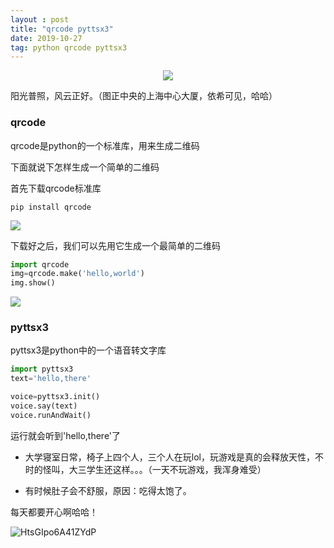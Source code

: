 ```yaml
---
layout : post
title: "qrcode pyttsx3"
date: 2019-10-27
tag: python qrcode pyttsx3
---
```


<p align="center">
    <img src='http://www.bigbai.fun/img/IMG_20191015_155137.jpg' style="max-width:100%;"></img>
</p>

阳光普照，风云正好。（图正中央的上海中心大厦，依希可见，哈哈）

### qrcode

qrcode是python的一个标准库，用来生成二维码

下面就说下怎样生成一个简单的二维码

首先下载qrcode标准库

```shell
pip install qrcode
```

![](http://www.bigbai.fun/img/20191014083141.png)

下载好之后，我们可以先用它生成一个最简单的二维码 

```python
import qrcode
img=qrcode.make('hello,world')
img.show()
```

![](http://www.bigbai.fun/img/20191014083626.png)

### pyttsx3

pyttsx3是python中的一个语音转文字库

```python
import pyttsx3
text='hello,there'

voice=pyttsx3.init()
voice.say(text)
voice.runAndWait()
```

运行就会听到'hello,there'了

- 大学寝室日常，椅子上四个人，三个人在玩lol，玩游戏是真的会释放天性，不时的怪叫，大三学生还这样。。。（一天不玩游戏，我浑身难受）

- 有时候肚子会不舒服，原因：吃得太饱了。

每天都要开心啊哈哈！



![HtsGIpo6A41ZYdP](https://i.loli.net/2019/10/27/HtsGIpo6A41ZYdP.jpg)


